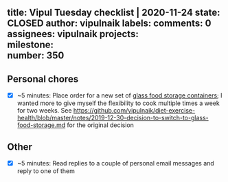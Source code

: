 title:	Vipul Tuesday checklist | 2020-11-24
state:	CLOSED
author:	vipulnaik
labels:	
comments:	0
assignees:	vipulnaik
projects:	
milestone:	
number:	350
--
## Personal chores

- [x] ~5 minutes: Place order for a new set of [glass food storage containers](https://www.amazon.com/gp/product/B07WT6K984/ref=ppx_yo_dt_b_asin_title_o00_s00?ie=UTF8&psc=1); I wanted more to give myself the flexibility to cook multiple times a week for two weeks. See https://github.com/vipulnaik/diet-exercise-health/blob/master/notes/2019-12-30-decision-to-switch-to-glass-food-storage.md for the original decision

## Other

- [x] ~5 minutes: Read replies to a couple of personal email messages and reply to one of them
